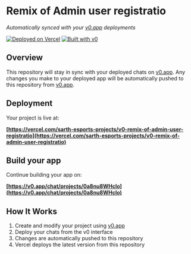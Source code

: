 # Remix of Admin user registratio

*Automatically synced with your [v0.app](https://v0.app) deployments*

[![Deployed on Vercel](https://img.shields.io/badge/Deployed%20on-Vercel-black?style=for-the-badge&logo=vercel)](https://vercel.com/sarth-esports-projects/v0-remix-of-admin-user-registratio)
[![Built with v0](https://img.shields.io/badge/Built%20with-v0.app-black?style=for-the-badge)](https://v0.app/chat/projects/0a8nu8WHclo)

## Overview

This repository will stay in sync with your deployed chats on [v0.app](https://v0.app).
Any changes you make to your deployed app will be automatically pushed to this repository from [v0.app](https://v0.app).

## Deployment

Your project is live at:

**[https://vercel.com/sarth-esports-projects/v0-remix-of-admin-user-registratio](https://vercel.com/sarth-esports-projects/v0-remix-of-admin-user-registratio)**

## Build your app

Continue building your app on:

**[https://v0.app/chat/projects/0a8nu8WHclo](https://v0.app/chat/projects/0a8nu8WHclo)**

## How It Works

1. Create and modify your project using [v0.app](https://v0.app)
2. Deploy your chats from the v0 interface
3. Changes are automatically pushed to this repository
4. Vercel deploys the latest version from this repository
